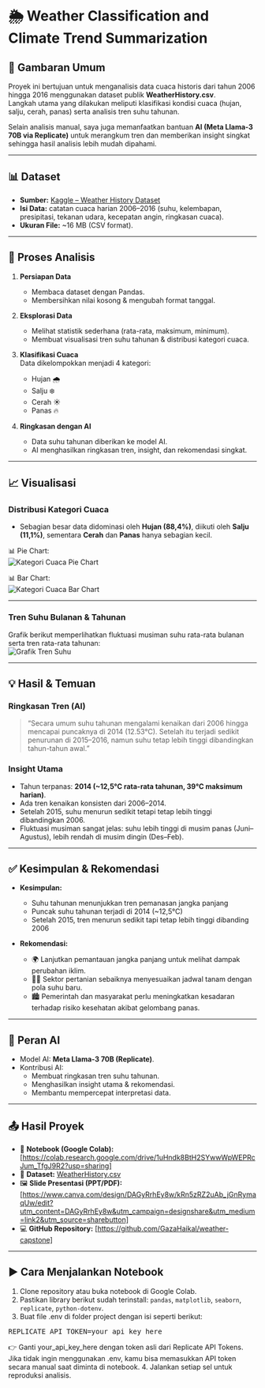 # 🌦️ Weather Classification and Climate Trend Summarization

## 📌 Gambaran Umum
Proyek ini bertujuan untuk menganalisis data cuaca historis dari tahun 2006 hingga 2016 menggunakan dataset publik **WeatherHistory.csv**.  
Langkah utama yang dilakukan meliputi klasifikasi kondisi cuaca (hujan, salju, cerah, panas) serta analisis tren suhu tahunan.  

Selain analisis manual, saya juga memanfaatkan bantuan **AI (Meta Llama-3 70B via Replicate)** untuk merangkum tren dan memberikan insight singkat sehingga hasil analisis lebih mudah dipahami.

---

## 📊 Dataset
- **Sumber:** [Kaggle – Weather History Dataset](https://www.kaggle.com/datasets/muthuj7/weather-dataset)  
- **Isi Data:** catatan cuaca harian 2006–2016 (suhu, kelembapan, presipitasi, tekanan udara, kecepatan angin, ringkasan cuaca).  
- **Ukuran File:** ~16 MB (CSV format).  

---

## 🔎 Proses Analisis
1. **Persiapan Data**  
   - Membaca dataset dengan Pandas.  
   - Membersihkan nilai kosong & mengubah format tanggal.  

2. **Eksplorasi Data**  
   - Melihat statistik sederhana (rata-rata, maksimum, minimum).  
   - Membuat visualisasi tren suhu tahunan & distribusi kategori cuaca.  

3. **Klasifikasi Cuaca**  
   Data dikelompokkan menjadi 4 kategori:  
   - Hujan 🌧️  
   - Salju ❄️  
   - Cerah ☀️  
   - Panas 🔥  

4. **Ringkasan dengan AI**  
   - Data suhu tahunan diberikan ke model AI.  
   - AI menghasilkan ringkasan tren, insight, dan rekomendasi singkat.  

---

## 📈 Visualisasi
### Distribusi Kategori Cuaca
- Sebagian besar data didominasi oleh **Hujan (88,4%)**, diikuti oleh **Salju (11,1%)**, sementara **Cerah** dan **Panas** hanya sebagian kecil.  

📊 Pie Chart:  
![Kategori Cuaca Pie Chart](images/piechart.png)  

📊 Bar Chart:  
![Kategori Cuaca Bar Chart](images/barchart.png)  

---

### Tren Suhu Bulanan & Tahunan
Grafik berikut memperlihatkan fluktuasi musiman suhu rata-rata bulanan serta tren rata-rata tahunan:  
![Grafik Tren Suhu](images/grafik_suhu_bulanan_tahunan.png)  

---

## 💡 Hasil & Temuan
### Ringkasan Tren (AI)  
> “Secara umum suhu tahunan mengalami kenaikan dari 2006 hingga mencapai puncaknya di 2014 (12.53°C). Setelah itu terjadi sedikit penurunan di 2015–2016, namun suhu tetap lebih tinggi dibandingkan tahun-tahun awal.”  

### Insight Utama  
- Tahun terpanas: **2014 (~12,5°C rata-rata tahunan, 39°C maksimum harian)**.  
- Ada tren kenaikan konsisten dari 2006–2014.  
- Setelah 2015, suhu menurun sedikit tetapi tetap lebih tinggi dibandingkan 2006.  
- Fluktuasi musiman sangat jelas: suhu lebih tinggi di musim panas (Juni–Agustus), lebih rendah di musim dingin (Des–Feb).  

---

## ✅ Kesimpulan & Rekomendasi
- **Kesimpulan:**      
  - Suhu tahunan menunjukkan tren pemanasan jangka panjang
  - Puncak suhu tahunan terjadi di 2014 (~12,5°C)
  - Setelah 2015, tren menurun sedikit tapi tetap lebih tinggi dibanding 2006
  

- **Rekomendasi:**  
  - 🌍 Lanjutkan pemantauan jangka panjang untuk melihat dampak perubahan iklim.  
  - 👩‍🌾 Sektor pertanian sebaiknya menyesuaikan jadwal tanam dengan pola suhu baru.  
  - 🏙️ Pemerintah dan masyarakat perlu meningkatkan kesadaran terhadap risiko kesehatan akibat gelombang panas.  

---

## 🤖 Peran AI
- Model AI: **Meta Llama-3 70B (Replicate)**.  
- Kontribusi AI:  
  - Membuat ringkasan tren suhu tahunan.  
  - Menghasilkan insight utama & rekomendasi.  
  - Membantu mempercepat interpretasi data.  

---

## 📤 Hasil Proyek
- 📒 **Notebook (Google Colab):** [https://colab.research.google.com/drive/1uHndk8BtH2SYwwWpWEPRcJum_TfgJ9R2?usp=sharing]  
- 📂 **Dataset:** [WeatherHistory.csv](https://www.kaggle.com/datasets/muthuj7/weather-dataset)  
- 🖼️ **Slide Presentasi (PPT/PDF):** [https://www.canva.com/design/DAGyRrhEy8w/kRn5zRZ2uAb_jGnRymaqUw/edit?utm_content=DAGyRrhEy8w&utm_campaign=designshare&utm_medium=link2&utm_source=sharebutton]  
- 💻 **GitHub Repository:** [https://github.com/GazaHaikal/weather-capstone]  

---

## ▶️ Cara Menjalankan Notebook
1. Clone repository atau buka notebook di Google Colab.  
2. Pastikan library berikut sudah terinstall: `pandas`, `matplotlib`, `seaborn`, `replicate`, `python-dotenv`.  
3. Buat file .env di folder project dengan isi seperti berikut:
<pre>REPLICATE_API_TOKEN=your_api_key_here </pre>

👉 Ganti your_api_key_here dengan token asli dari Replicate API Tokens.
Jika tidak ingin menggunakan .env, kamu bisa memasukkan API token secara manual saat diminta di notebook.
4. Jalankan setiap sel untuk reproduksi analisis.  

